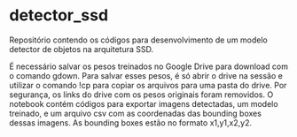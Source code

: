 # detector_ssd
Repositório contendo os códigos para desenvolvimento de um modelo detector de objetos na arquitetura SSD.

É necessário salvar os pesos treinados no Google Drive para download com o comando gdown. Para salvar esses pesos, é só abrir o drive na sessão e utilizar o comando !cp para copiar os arquivos para uma pasta do drive.
Por segurança, os links do drive com os pesos originais foram removidos.
O notebook contém códigos para exportar imagens detectadas, um modelo treinado, e um arquivo csv com as coordenadas das bounding boxes dessas imagens. As bounding boxes estão no formato x1,y1,x2,y2.
